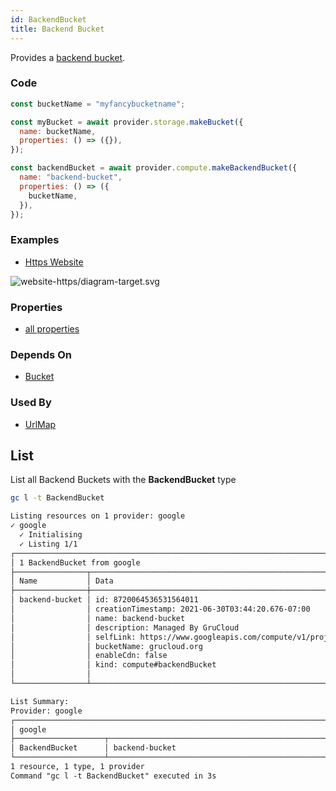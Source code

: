 ```yaml
---
id: BackendBucket
title: Backend Bucket
---
```


Provides a [backend bucket](https://console.cloud.google.com/net-services/loadbalancing/backends/list).

### Code

```js
const bucketName = "myfancybucketname";

const myBucket = await provider.storage.makeBucket({
  name: bucketName,
  properties: () => ({}),
});

const backendBucket = await provider.compute.makeBackendBucket({
  name: "backend-bucket",
  properties: () => ({
    bucketName,
  }),
});
```

### Examples

- [Https Website](https://github.com/grucloud/grucloud/blob/main/examples/google/storage/website-https)

![website-https/diagram-target.svg](https://raw.githubusercontent.com/grucloud/grucloud/main/examples/google/storage/website-https/diagram-target.svg)

### Properties

- [all properties](https://cloud.google.com/compute/docs/reference/rest/v1/backendBuckets/insert)

### Depends On

- [Bucket](../storage/GcpBucket.md)

### Used By

- [UrlMap](./UrlMap.md)

## List

List all Backend Buckets with the **BackendBucket** type

```sh
gc l -t BackendBucket
```

```txt
Listing resources on 1 provider: google
✓ google
  ✓ Initialising
  ✓ Listing 1/1
┌────────────────────────────────────────────────────────────────────────────────┐
│ 1 BackendBucket from google                                                    │
├────────────────┬────────────────────────────────────────────────────────┬──────┤
│ Name           │ Data                                                   │ Our  │
├────────────────┼────────────────────────────────────────────────────────┼──────┤
│ backend-bucket │ id: 8720064536531564011                                │ Yes  │
│                │ creationTimestamp: 2021-06-30T03:44:20.676-07:00       │      │
│                │ name: backend-bucket                                   │      │
│                │ description: Managed By GruCloud                       │      │
│                │ selfLink: https://www.googleapis.com/compute/v1/proje… │      │
│                │ bucketName: grucloud.org                               │      │
│                │ enableCdn: false                                       │      │
│                │ kind: compute#backendBucket                            │      │
│                │                                                        │      │
└────────────────┴────────────────────────────────────────────────────────┴──────┘

List Summary:
Provider: google
┌───────────────────────────────────────────────────────────────────────────────┐
│ google                                                                        │
├────────────────────┬──────────────────────────────────────────────────────────┤
│ BackendBucket      │ backend-bucket                                           │
└────────────────────┴──────────────────────────────────────────────────────────┘
1 resource, 1 type, 1 provider
Command "gc l -t BackendBucket" executed in 3s
```
